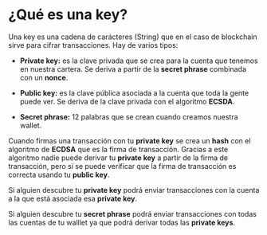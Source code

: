 # **¿Qué es una key?**

Una key es una cadena de carácteres (String) que en el caso de blockchain sirve para cifrar transacciones. Hay de varios tipos:

- **Private key:** es la clave privada que se crea para la cuenta que tenemos en nuestra cartera. Se deriva a partir de la **secret phrase** combinada con un **nonce**.

- **Public key:** es la clave pública asociada a la cuenta que toda la gente puede ver. Se deriva de la clave privada con el algoritmo **ECSDA**.

- **Secret phrase:** 12 palabras que se crean cuando creamos nuestra wallet.

Cuando firmas una transacción con tu **private key** se crea un **hash** con el algoritmo de **ECDSA** que es la firma de transacción. Gracias a este algoritmo nadie puede derivar tu **private key** a partir de la firma de transacción, pero sí se puede verificar que la firma de transacción es correcta usando tu **public key**.

Si alguien descubre tu **private key** podrá enviar transacciones con la cuenta a la que está asociada esa **private key**.

Si alguien descubre tu **secret phrase** podrá enviar transacciones con todas las cuentas de tu walllet ya que podrá derivar todas las **private keys**.